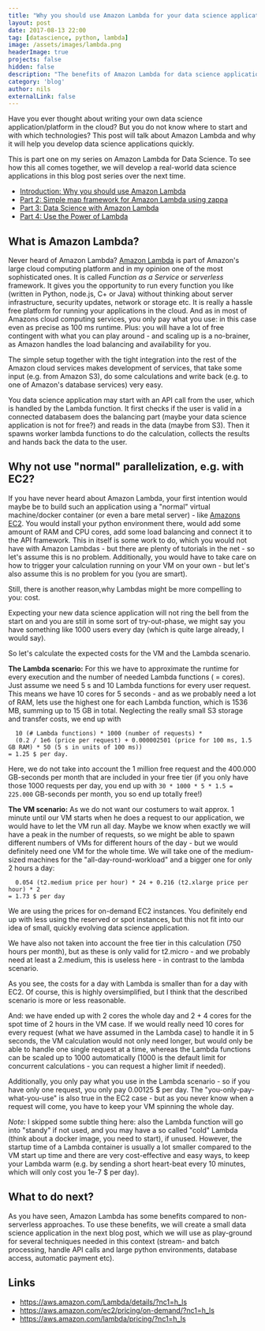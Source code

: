 ```yaml
---
title: "Why you should use Amazon Lambda for your data science application"
layout: post
date: 2017-08-13 22:00
tag: [datascience, python, lambda]
image: /assets/images/lambda.png
headerImage: true
projects: false
hidden: false
description: "The benefits of Amazon Lambda for data science applications"
category: 'blog'
author: nils
externalLink: false
---
```

Have you ever thought about writing your own data science application/platform in the cloud?
But you do not know where to start and with which technologies? This post will talk about Amazon
Lambda and why it will help you develop data science applications quickly. 

This is part one on my series on Amazon Lambda for Data Science.
To see how this all comes together, we will develop a real-world data science applications
in this blog post series over the next time.

* [Introduction: Why you should use Amazon Lambda](../why-you-should-use-amazon-lambda)
* [Part 2: Simple map framework for Amazon Lambda using zappa](../amazon-lambda-and-map/)
* [Part 3: Data Science with Amazon Lambda](../amazon-lambda-and-map-2/)
* [Part 4: Use the Power of Lambda](../amazon-lambda-and-map-3/)

## What is Amazon Lambda?
Never heard of Amazon Lambda? [Amazon Lambda][1] is part of Amazon's large cloud computing platform and in my
opinion one of the most sophisticated ones. It is called *Function as a Service* or *serverless* framework.
It gives you the opportunity to run every function you like (written in Python, node.js, C+ or Java)
without thinking about server infrastructure, security updates, network or storage etc. It is really
a hassle free platform for running your applications in the cloud. And as in most of Amazons cloud
computing services, you only pay what you use: in this case even as precise as 100 ms runtime.
Plus: you will have a lot of free contingent with what you can play around - and scaling up is
a no-brainer, as Amazon handles the load balancing and availability for you.

The simple setup together with the tight integration into the rest of the Amazon cloud services makes development
of services, that take some input (e.g. from Amazon S3), do some calculations and write back (e.g. to one of Amazon's
database services) very easy.

You data science application may start with an API call from the user, which is handled by the Lambda function.
It first checks if the user is valid in a connected databasem does the balancing part (maybe your data
science application is not for free?) and reads in the data (maybe from S3).
Then it spawns worker lambda functions to do the calculation, collects the results and hands back the data to the user.


## Why not use "normal" parallelization, e.g. with EC2?
If you have never heard about Amazon Lambda, your first intention would maybe be to build such an application
using a "normal" virtual machine/docker container (or even a bare metal server) - like [Amazons EC2][2]. You
would install your python environment there, would add some amount of RAM and CPU cores, add some load balancing
and connect it to the API framework. This in itself is some work to do, which you would not have with Amazon Lambdas - 
but there are plenty of tutorials in the net - so let's assume this is no problem. Additionally, you would have to
take care on how to trigger your calculation running on your VM on your own - but let's also assume this is no
problem for you (you are smart).

Still, there is another reason,why Lambdas might be more compelling to you: cost.

Expecting your new data science application will not ring the bell from the start on and you are still in some sort of
try-out-phase, we might say you have something like 1000 users every day (which is quite large already, I would say).

So let's calculate the expected costs for the VM and the Lambda scenario.

**The Lambda scenario:** For this we have to approximate the runtime for every execution and the number of needed
Lambda functions ( = cores). Just assume we need 5 s and 10 Lambda functions for every user request. This means we have
10 cores for 5 seconds - and as we probably need a lot of RAM, lets use the highest one for each Lambda function, which 
is 1536 MB, summing up to 15 GB in total. Neglecting the really small S3 storage and transfer costs, we end up with

      10 (# Lambda functions) * 1000 (number of requests) *
      (0.2 / 1e6 (price per request) + 0.000002501 (price for 100 ms, 1.5 GB RAM) * 50 (5 s in units of 100 ms))
    = 1.25 $ per day.
    
Here, we do not take into account the 1 million free request and the 400.000 GB-seconds per month that are included in
your free tier (if you only have those 1000 requests per day, you end up with `30 * 1000 * 5 * 1.5 = 225.000` GB-seconds
per month, you so end up totally free!)

**The VM scenario:** As we do not want our costumers to wait approx. 1 minute until our VM starts when he does a request 
to our application, we would have to let the VM run all day. Maybe we know when exactly we will have a peak in the number 
of requests, so we might be able to spawn different numbers of VMs for different hours of the day - but we would definitely
need one VM for the whole time. We will take one of the medium-sized machines for the "all-day-round-workload" and 
a bigger one for only 2 hours a day:

      0.054 (t2.medium price per hour) * 24 + 0.216 (t2.xlarge price per hour) * 2
    = 1.73 $ per day
    
We are using the prices for on-demand EC2 instances. You definitely end up with less using the reserved or spot instances,
but this not fit into our idea of small, quickly evolving data science application.

We have also not taken into account the free tier in this calculation (750 hours per month), but as these is only
valid for t2.micro - and we probably need at least a 2.medium, this is useless here - in contrast to the lambda scenario.

As you see, the costs for a day with Lambda is smaller than for a day with EC2. Of course, this is highly 
oversimplified, but I think that the described scenario is more or less reasonable.

And: we have ended up with 2 cores the whole day and 2 + 4 cores for the spot time of 2 hours in the VM case. If we 
would really need 10 cores for every request (what we have assumed in the Lambda case) to handle it in 5 seconds,
the VM calculation would not only need longer, but would only be able to handle one single request at a time, whereas the
Lambda functions can be scaled up to 1000 automatically (1000 is the default limit for concurrent calculations - you
can request a higher limit if needed).

Additionally, you only pay what you use in the Lambda scenario - so if you have only one request, you only pay
0.00125 $ per day. The "you-only-pay-what-you-use" is also true in the EC2 case - but as you never know when a request 
will come, you have to keep your VM spinning the whole day. 

*Note:* I skipped some subtle thing here: also the Lambda function will go into "standy" if not used, and you may have
a so called "cold" Lambda (think about a docker image, you need to start), if unused. However, the startup time of a
Lambda container is usually a lot smaller compared to the VM start up time and there are very cost-effective and easy
ways, to keep your Lambda warm (e.g. by sending a short heart-beat every 10 minutes, which will only cost you 1e-7 $ per
day).   

## What to do next?
As you have seen, Amazon Lambda has some benefits compared to non-serverless approaches. To use
these benefits, we will create a small data science application in the next blog post, which
we will use as play-ground for several techniques needed in this context (stream- and
batch processing, handle API calls and large python environments, database access, automatic payment etc).


## Links
* <https://aws.amazon.com/Lambda/details/?nc1=h_ls>
* <https://aws.amazon.com/ec2/pricing/on-demand/?nc1=h_ls>
* <https://aws.amazon.com/lambda/pricing/?nc1=h_ls>

[1]: https://aws.amazon.com/Lambda/details/?nc1=h_ls
[2]: https://aws.amazon.com/ec2/
